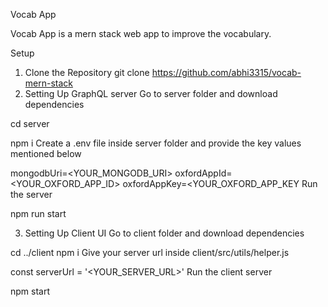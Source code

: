 Vocab App


Vocab App is a mern stack web app to improve the vocabulary.

Setup

1. Clone the Repository
git clone https://github.com/abhi3315/vocab-mern-stack
2. Setting Up GraphQL server
Go to server folder and download dependencies

cd server

npm i
Create a .env file inside server folder and provide the key values mentioned below

mongodbUri=<YOUR_MONGODB_URI>
oxfordAppId=<YOUR_OXFORD_APP_ID>
oxfordAppKey=<YOUR_OXFORD_APP_KEY
Run the server

npm run start


3. Setting Up Client UI
Go to client folder and download dependencies

cd ../client
npm i
Give your server url inside client/src/utils/helper.js

const serverUrl = '<YOUR_SERVER_URL>'
Run the client server

npm start
